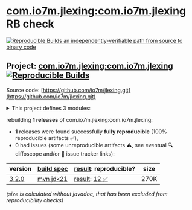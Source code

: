 [com.io7m.jlexing:com.io7m.jlexing](https://central.sonatype.com/artifact/com.io7m.jlexing/com.io7m.jlexing/versions) RB check
=======

[![Reproducible Builds](https://reproducible-builds.org/images/logos/rb.svg) an independently-verifiable path from source to binary code](https://reproducible-builds.org/)

## Project: [com.io7m.jlexing:com.io7m.jlexing](https://central.sonatype.com/artifact/com.io7m.jlexing/com.io7m.jlexing/versions) [![Reproducible Builds](https://img.shields.io/endpoint?url=https://raw.githubusercontent.com/jvm-repo-rebuild/reproducible-central/master/content/com/io7m/jlexing/badge.json)](https://github.com/jvm-repo-rebuild/reproducible-central/blob/master/content/com/io7m/jlexing/README.md)

Source code: [https://github.com/io7m/jlexing.git](https://github.com/io7m/jlexing.git)

<details><summary>This project defines 3 modules:</summary>

* [com.io7m.jlexing:com.io7m.jlexing](https://central.sonatype.com/artifact/com.io7m.jlexing/com.io7m.jlexing/overview)
* [com.io7m.jlexing:com.io7m.jlexing.core](https://central.sonatype.com/artifact/com.io7m.jlexing/com.io7m.jlexing.core/overview)
* [com.io7m.jlexing:com.io7m.jlexing.tests](https://central.sonatype.com/artifact/com.io7m.jlexing/com.io7m.jlexing.tests/overview)
</details>

rebuilding **1 releases** of com.io7m.jlexing:com.io7m.jlexing:
- **1** releases were found successfully **fully reproducible** (100% reproducible artifacts :white_check_mark:),
- 0 had issues (some unreproducible artifacts :warning:, see eventual :mag: diffoscope and/or :memo: issue tracker links):

| version | [build spec](/BUILDSPEC.md) | [result](https://reproducible-builds.org/docs/jvm/): reproducible? | size |
| -- | --------- | ------ | -- |
| [3.2.0](https://central.sonatype.com/artifact/com.io7m.jlexing/com.io7m.jlexing/3.2.0/pom) | [mvn jdk21](com.io7m.jlexing-3.2.0.buildspec) | [result](com.io7m.jlexing-3.2.0.buildinfo): [12 :white_check_mark: ](com.io7m.jlexing-3.2.0.buildcompare) | 270K |

<i>(size is calculated without javadoc, that has been excluded from reproducibility checks)</i>

